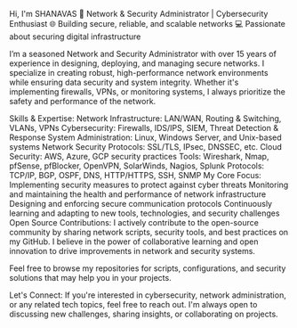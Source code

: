 Hi, I'm SHANAVAS
🔐 Network & Security Administrator | Cybersecurity Enthusiast
🌐 Building secure, reliable, and scalable networks
💻 Passionate about securing digital infrastructure

I’m a seasoned Network and Security Administrator with over 15 years of experience in designing, deploying, and managing secure networks. I specialize in creating robust, high-performance network environments while ensuring data security and system integrity. Whether it's implementing firewalls, VPNs, or monitoring systems, I always prioritize the safety and performance of the network.

Skills & Expertise:
Network Infrastructure: LAN/WAN, Routing & Switching, VLANs, VPNs
Cybersecurity: Firewalls, IDS/IPS, SIEM, Threat Detection & Response
System Administration: Linux, Windows Server, and Unix-based systems
Network Security Protocols: SSL/TLS, IPsec, DNSSEC, etc.
Cloud Security: AWS, Azure, GCP security practices
Tools: Wireshark, Nmap, pfSense, pfBlocker, OpenVPN, SolarWinds, Nagios, Splunk
Protocols: TCP/IP, BGP, OSPF, DNS, HTTP/HTTPS, SSH, SNMP
My Core Focus:
Implementing security measures to protect against cyber threats
Monitoring and maintaining the health and performance of network infrastructure
Designing and enforcing secure communication protocols
Continuously learning and adapting to new tools, technologies, and security challenges
Open Source Contributions:
I actively contribute to the open-source community by sharing network scripts, security tools, and best practices on my GitHub. I believe in the power of collaborative learning and open innovation to drive improvements in network and security systems.

Feel free to browse my repositories for scripts, configurations, and security solutions that may help you in your projects.

Let's Connect:
If you're interested in cybersecurity, network administration, or any related tech topics, feel free to reach out. I'm always open to discussing new challenges, sharing insights, or collaborating on projects.


<!---
shancrd/shancrd is a ✨ special ✨ repository because its `README.md` (this file) appears on your GitHub profile.
You can click the Preview link to take a look at your changes.
--->
